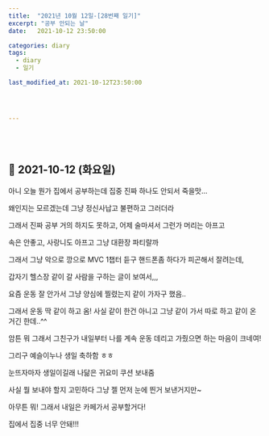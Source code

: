 ```yaml
---
title:  "2021년 10월 12일-[28번째 일기]"
excerpt: "공부 안되는 날"
date:   2021-10-12 23:50:00 

categories: diary
tags:
  - diary
  - 일기

last_modified_at: 2021-10-12T23:50:00




---
```


<br/>

<br/>

## 🧾 2021-10-12 (화요일)

아니 오늘 뭔가 집에서 공부하는데 집중 진짜 하나도 안되서 죽을맛...

왜인지는 모르겠는데 그냥 정신사납고 불편하고 그러더라

그래서 진짜 공부 거의 하지도 못하고, 어제 술마셔서 그런가 머리는 아프고

속은 안좋고, 사랑니도 아프고 그냥 대환장 파티랄까

그래서 그냥 악으로 깡으로 MVC 1챕터 듣구 핸드폰좀 하다가 피곤해서 잘려는데, 

갑자기 헬스장 같이 갈 사람을 구하는 글이 보여서,,,

요즘 운동 잘 안가서 그냥 양심에 찔렸는지 같이 가자구 했음..

그래서 운동 딱 같이 하고 옴! 사실 같이 한건 아니고 그냥 같이 가서 따로 하고 같이 온거긴 한데..^^

암튼 뭐 그래서 그친구가 내일부터 나를 계속 운동 데리고 가줬으면 하는 마음이 크네여!

그리구 예슬이누나 생일 축하함 ㅎㅎ

눈뜨자마자 생일이길래 나닮은 귀요미 쿠션 보내줌

사실 뭘 보내야 할지 고민하다 그냥 젤 먼저 눈에 띈거 보낸거지만~

아무튼 뭐! 그래서 내일은 카페가서 공부할거다!

집에서 집중 너무 안돼!!!